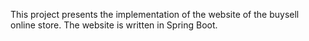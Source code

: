 This project presents the implementation of the website of the buysell online store. The website is written in Spring Boot.

